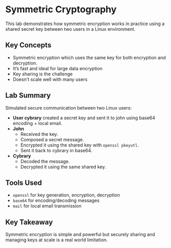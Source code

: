 # Symmetric Cryptography

This lab demonstrates how symmetric encryption works in practice using a shared secret key between two users in a Linux environment.

## Key Concepts
- Symmetric encryption which uses the same key for both encryption and decryption.
- It’s fast and ideal for large data encryption 
- Key sharing is the challenge
- Doesn’t scale well with many users 

## Lab Summary
Simulated secure communication between two Linux users:

- **User cybrary** created a secret key and sent it to john using base64 encoding + local email.
- **John**
  - Received the key.
  - Composed a secret message.
  - Encrypted it using the shared key with `openssl pkeyutl`.
  - Sent it back to cybrary in base64.
- **Cybrary**
  - Decoded the message.
  - Decrypted it using the same shared key.

## Tools Used
- `openssl` for key generation, encryption, decryption
- `base64` for encoding/decoding messages
- `mail` for local email transmission

## Key Takeaway
Symmetric encryption is simple and powerful but securely sharing and managing keys at scale is a real world limitation.
